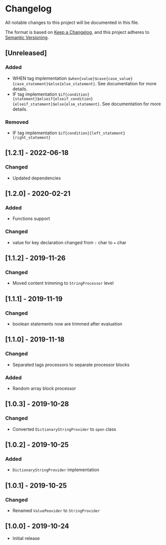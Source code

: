 # Changelog
All notable changes to this project will be documented in this file.

The format is based on [Keep a Changelog](https://keepachangelog.com/en/1.0.0/),
and this project adheres to [Semantic Versioning](https://semver.org/spec/v2.0.0.html).

## [Unreleased]
### Added
* WHEN tag implementation `$when{value}$case{case_value}{case_statement}$else{else_statement}`. See documentation for more details.
* IF tag implementation `$if{condition}{statement}$elseif{elseif_condition}{elseif_statement}$else{else_statement}`. See documentation for more details.
### Removed
* IF tag implementation `$if{condition}{left_statement}{right_statement}`

## [1.2.1] - 2022-06-18
### Changed
* Updated dependencies

## [1.2.0] - 2020-02-21
### Added
* Functions support
### Changed
* value for key declaration changed from `:` char to `=` char

## [1.1.2] - 2019-11-26
### Changed
* Moved content trimming to `StringProcessor` level 

## [1.1.1] - 2019-11-19
### Changed
* boolean statements now are trimmed after evaluation 

## [1.1.0] - 2019-11-18
### Changed
* Separated tags processors to separate processor blocks
### Added
* Random array block processor

## [1.0.3] - 2019-10-28
### Changed
* Converted `DictionaryStringProvider` to `open` class

## [1.0.2] - 2019-10-25
### Added
* `DictionaryStringProvider` implementation

## [1.0.1] - 2019-10-25
### Changed
* Renamed `ValuePeovider` to `StringProvider`

## [1.0.0] - 2019-10-24
* Initial release